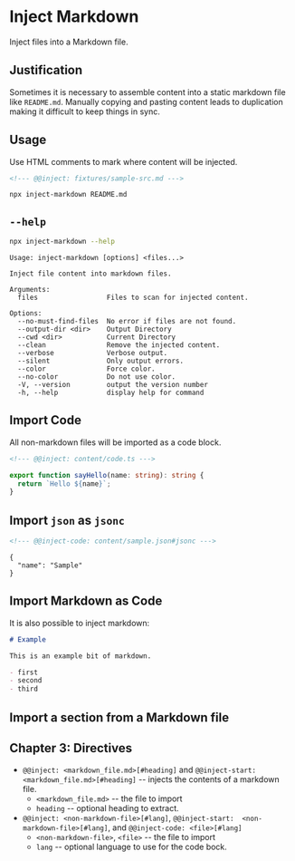 # Inject Markdown

Inject files into a Markdown file.

## Justification

Sometimes it is necessary to assemble content into a static markdown file like `README.md`.
Manually copying and pasting content leads to duplication making it difficult to keep things in sync.

## Usage

Use HTML comments to mark where content will be injected.

```markdown
<!--- @@inject: fixtures/sample-src.md --->
```

```sh
npx inject-markdown README.md
```

## `--help`

```sh
npx inject-markdown --help
```

<!--- @@inject: content/help.txt --->

```
Usage: inject-markdown [options] <files...>

Inject file content into markdown files.

Arguments:
  files                 Files to scan for injected content.

Options:
  --no-must-find-files  No error if files are not found.
  --output-dir <dir>    Output Directory
  --cwd <dir>           Current Directory
  --clean               Remove the injected content.
  --verbose             Verbose output.
  --silent              Only output errors.
  --color               Force color.
  --no-color            Do not use color.
  -V, --version         output the version number
  -h, --help            display help for command
```

<!--- @@inject-end: content/help.txt --->

## Import Code

All non-markdown files will be imported as a code block.

```markdown
<!--- @@inject: content/code.ts --->
```

<!--- @@inject: content/code.ts --->

```ts
export function sayHello(name: string): string {
  return `Hello ${name}`;
}
```

<!--- @@inject-end: content/code.ts --->

## Import `json` as `jsonc`

```markdown
<!--- @@inject-code: content/sample.json#jsonc --->
```

<!--- @@inject-code: content/sample.json#jsonc --->

```jsonc
{
  "name": "Sample"
}
```

<!--- @@inject-end: content/sample.json#jsonc --->

## Import Markdown as Code

It is also possible to inject markdown:

<!--- @@inject-code: content/example.md --->

```markdown
# Example

This is an example bit of markdown.

- first
- second
- third
```

<!--- @@inject-end: content/example.md --->

## Import a section from a Markdown file

<!--- @@inject: content/chapters.md#Chapter 3: Directives --->

## Chapter 3: Directives

- `@@inject: <markdown_file.md>[#heading]` and `@@inject-start:  <markdown_file.md>[#heading]` -- injects the contents of a markdown file.
  - `<markdown_file.md>` -- the file to import
  - `heading` -- optional heading to extract.
- `@@inject: <non-markdown-file>[#lang]`, `@@inject-start:  <non-markdown-file>[#lang]`, and `@@inject-code: <file>[#lang]`
  - `<non-markdown-file>`, `<file>` -- the file to import
  - `lang` -- optional language to use for the code bock.

<!--- @@inject-end: content/chapters.md#Chapter 3: Directives --->

